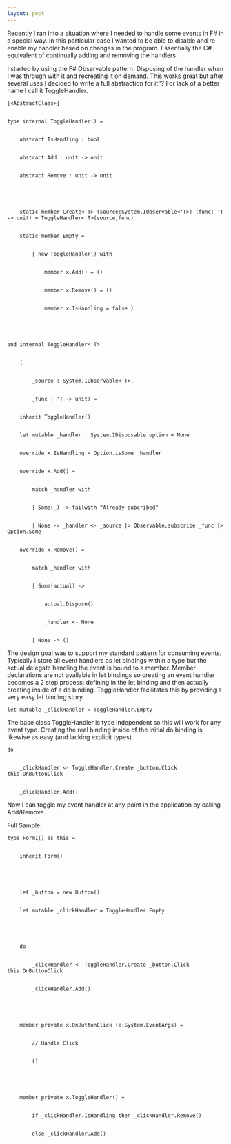 ```yaml
---
layout: post
---
```

Recently I ran into a situation where I needed to handle some events in F# in
a special way. In this particular case I wanted to be able to disable and re-
enable my handler based on changes in the program. Essentially the C#
equivalent of continually adding and removing the handlers.

I started by using the F# Observable pattern. Disposing of the handler when I
was through with it and recreating it on demand. This works great but after
several uses I decided to write a full abstraction for it.'? For lack of a
better name I call it ToggleHandler.

    
    
    [<AbstractClass>]


    type internal ToggleHandler() =


        abstract IsHandling : bool


        abstract Add : unit -> unit


        abstract Remove : unit -> unit


       


        static member Create<'T> (source:System.IObservable<'T>) (func: 'T -> unit) = ToggleHandler<'T>(source,func)


        static member Empty = 


            { new ToggleHandler() with 


                member x.Add() = ()


                member x.Remove() = () 


                member x.IsHandling = false }


    


    and internal ToggleHandler<'T> 


        ( 


            _source : System.IObservable<'T>,


            _func : 'T -> unit) =  


        inherit ToggleHandler()


        let mutable _handler : System.IDisposable option = None


        override x.IsHandling = Option.isSome _handler


        override x.Add() = 


            match _handler with


            | Some(_) -> failwith "Already subcribed"


            | None -> _handler <- _source |> Observable.subscribe _func |> Option.Some


        override x.Remove() =


            match _handler with


            | Some(actual) -> 


                actual.Dispose()


                _handler <- None


            | None -> ()

The design goal was to support my standard pattern for consuming events.
Typically I store all event handlers as let bindings within a type but the
actual delegate handling the event is bound to a member. Member declarations
are not available in let bindings so creating an event handler becomes a 2
step process: defining in the let binding and then actually creating inside of
a do binding. ToggleHandler facilitates this by providing a very easy let
binding story.

    
    
    let mutable _clickHandler = ToggleHandler.Empty

The base class ToggleHandler is type independent so this will work for any
event type. Creating the real binding inside of the initial do binding is
likewise as easy (and lacking explicit types).

    
    
    do


        _clickHandler <- ToggleHandler.Create _button.Click this.OnButtonClick


        _clickHandler.Add()

Now I can toggle my event handler at any point in the application by calling
Add/Remove.



Full Sample:

    
    
    type Form1() as this =


        inherit Form()


    


        let _button = new Button()


        let mutable _clickHandler = ToggleHandler.Empty


    


        do


            _clickHandler <- ToggleHandler.Create _button.Click this.OnButtonClick


            _clickHandler.Add()


    


        member private x.OnButtonClick (e:System.EventArgs) = 


            // Handle Click 


            ()


    


        member private x.ToggleHandler() =  


            if _clickHandler.IsHandling then _clickHandler.Remove()


            else _clickHandler.Add()

